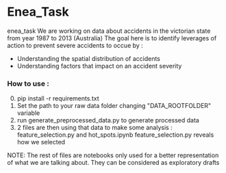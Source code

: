 # Enea_Task
 enea_task
We are working on data about accidents in the victorian state from year 1987 to 2013 (Australia)
The goal here is to identify leverages of action to prevent severe accidents to occue by :
- Understanding the spatial distribution of accidents
- Understanding factors that impact on an accident severity

### How to use : 
0. pip install -r requirements.txt
1. Set the path to your raw data folder changing "DATA_ROOTFOLDER" variable
2. run generate_preprocessed_data.py to generate processed data 
3. 2 files are then using that data to make some analysis : 
feature_selection.py and hot_spots.ipynb
feature_selection.py reveals how we selected 

NOTE: The rest of files are notebooks only used for a better representation of what we are talking about. They can be considered as exploratory drafts 
 